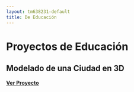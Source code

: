 ```yaml
---
layout: tm638231-default
title: De Educación
---
```

# Proyectos de Educación

## Modelado de una Ciudad en 3D

**[Ver Proyecto](/posts/Modelado-Ciudad-3D)**
